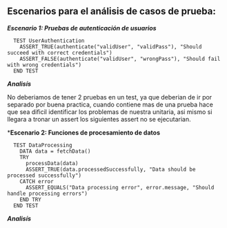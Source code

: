## Escenarios para el análisis de casos de prueba:

***Escenario 1: Pruebas de autenticación de usuarios***

      TEST UserAuthentication
        ASSERT_TRUE(authenticate("validUser", "validPass"), "Should succeed with correct credentials")
        ASSERT_FALSE(authenticate("validUser", "wrongPass"), "Should fail with wrong credentials")
      END TEST

***Analisís***

No deberiamos de tener 2 pruebas en un test, ya que deberian de ir por separado por buena practica, cuando contiene mas de una prueba hace que sea dificil identificar los problemas de nuestra unitaria, asi mismo si llegara a tronar un assert los siguientes assert no se ejecutarian.

***Escenario 2: Funciones de procesamiento de datos**

      TEST DataProcessing
        DATA data = fetchData()
        TRY
          processData(data)
          ASSERT_TRUE(data.processedSuccessfully, "Data should be processed successfully")
        CATCH error
          ASSERT_EQUALS("Data processing error", error.message, "Should handle processing errors")
        END TRY
      END TEST

***Analisís***



